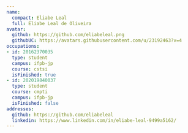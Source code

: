 ```yaml
---
name:
  compact: Eliabe Leal
  full: Eliabe Leal de Oliveira
avatar:
  github: https://github.com/eliabeleal.png
  githubUC: https://avatars.githubusercontent.com/u/23192463?v=4
occupations:
- id: 20162370035
  type: student
  campus: ifpb-jp
  course: cstsi
  isFinished: true
- id: 202019840037
  type: student
  course: cmpti
  campus: ifpb-jp
  isFinished: false
addresses:
  github: https://github.com/eliabeleal
  linkedin: https://www.linkedin.com/in/eliabe-leal-9499a5162/
---
```

